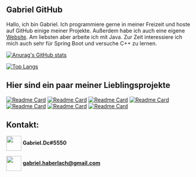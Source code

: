 ## Gabriel GitHub

Hallo, ich bin Gabriel. Ich programmiere gerne in meiner Freizeit und hoste auf GitHub einige meiner Projekte. Außerdem habe ich auch eine eigene [Website](gabriel-haberlach.me). Am liebsten aber arbeite ich mit Java. Zur Zeit interessiere ich mich auch sehr für Spring Boot und versuche C++ zu lernen.

[![Anurag's GitHub stats](https://github-readme-stats.vercel.app/api?username=gabriel-java-github&theme=ayu-mirage )](https://github.com/anuraghazra/github-readme-stats)

[![Top Langs](https://github-readme-stats.vercel.app/api/top-langs/?username=gabriel-java-github&hide=ShaderLab,HLSL&langs_count=10&theme=ayu-mirage )](https://github.com/anuraghazra/github-readme-stats)

## Hier sind ein paar meiner Lieblingsprojekte
[![Readme Card](https://github-readme-stats.vercel.app/api/pin/?username=gabriel-java-github&repo=calendar&theme=ayu-mirage)](https://github.com/gabriel-java-github/calendar)
[![Readme Card](https://github-readme-stats.vercel.app/api/pin/?username=gabriel-java-github&repo=open-weather-map&theme=ayu-mirage)](https://github.com/gabriel-java-github/open-weather-map)
[![Readme Card](https://github-readme-stats.vercel.app/api/pin/?username=gabriel-java-github&repo=low-poly-racer&theme=ayu-mirage)](https://github.com/gabriel-java-github/low-poly-racer)
[![Readme Card](https://github-readme-stats.vercel.app/api/pin/?username=gabriel-java-github&repo=shoot-a-rocket&theme=ayu-mirage)](https://github.com/gabriel-java-github/shoot-a-rocket)
[![Readme Card](https://github-readme-stats.vercel.app/api/pin/?username=gabriel-java-github&repo=students-project&theme=ayu-mirage)](https://github.com/gabriel-java-github/students-project)
[![Readme Card](https://github-readme-stats.vercel.app/api/pin/?username=gabriel-java-github&repo=portfolio&theme=ayu-mirage)](https://github.com/gabriel-java-github/portfolio)
[![Readme Card](https://github-readme-stats.vercel.app/api/pin/?username=gabriel-java-github&repo=spring-security-applications&theme=ayu-mirage)](https://github.com/gabriel-java-github/spring-security-applications)

## Kontakt:

<img align="center" src="https://cdn.jsdelivr.net/npm/simple-icons@3.0.1/icons/discord.svg" alt="" height="40" width="40" >  **Gabriel.Dc#5550**

<img align="center" src="https://cdn.jsdelivr.net/npm/simple-icons@3.0.1/icons/gmail.svg" alt="" height="40" width="40" >      **gabriel.haberlach@gmail.com**

